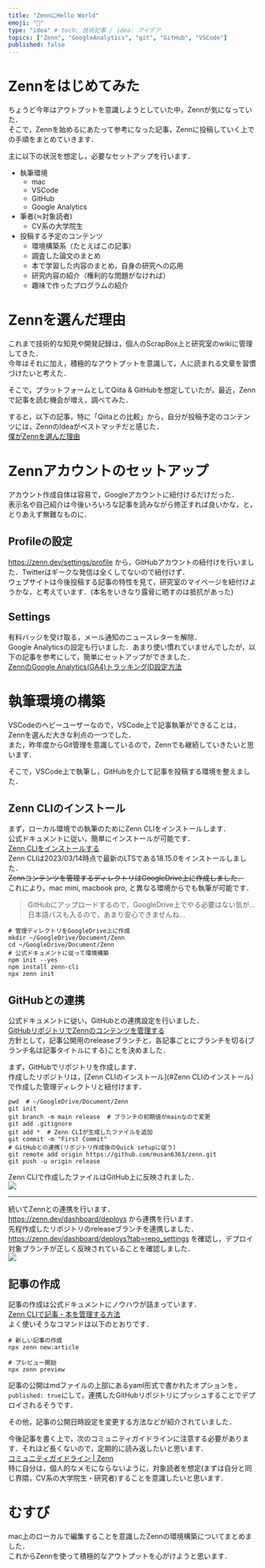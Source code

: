 ```yaml
---
title: "ZennにHello World"
emoji: "🐥"
type: "idea" # tech: 技術記事 / idea: アイデア
topics: ["Zenn", "GoogleAnalytics", "git", "GitHub", "VSCode"]
published: false
---
```


# Zennをはじめてみた
ちょうど今年はアウトプットを意識しようとしていた中，Zennが気になっていた．  
そこで，Zennを始めるにあたって参考になった記事，Zennに投稿していく上での手順をまとめていきます．

主に以下の状況を想定し，必要なセットアップを行います．
- 執筆環境
  - mac
  - VSCode
  - GitHub
  - Google Analytics
- 筆者(≒対象読者)
  - CV系の大学院生
- 投稿する予定のコンテンツ
  - 環境構築系（たとえばこの記事）
  - 調査した論文のまとめ
  - 本で学習した内容のまとめ，自身の研究への応用
  - 研究内容の紹介（権利的な問題がなければ）
  - 趣味で作ったプログラムの紹介

# Zennを選んだ理由
これまで技術的な知見や開発記録は，個人のScrapBox上と研究室のwikiに管理してきた．  
今年はそれに加え，積極的なアウトプットを意識して，人に読まれる文章を習慣づけたいと考えた．  

そこで，プラットフォームとしてQiita & GitHubを想定していたが，最近，Zennで記事を読む機会が増え，調べてみた．

すると，以下の記事，特に「Qiitaとの比較」から，自分が投稿予定のコンテンツには，ZennのIdeaがベストマッチだと感じた．  
[僕がZennを選んだ理由](https://zenn.dev/daichi_gamedev/articles/4ee023a1bc2d06)  

# Zennアカウントのセットアップ
アカウント作成自体は容易で，Googleアカウントに紐付けるだけだった．  
表示名や自己紹介は今後いろいろな記事を読みながら修正すれば良いかな，と，とりあえず無難なものに．  

## Profileの設定
https://zenn.dev/settings/profile から，GitHubアカウントの紐付けを行いました．Twitterはギークな発信は全くしてないので紐付けず．  
ウェブサイトは今後投稿する記事の特性を見て，研究室のマイページを紐付けようかな，と考えています．(本名をいきなり露骨に晒すのは抵抗があった)  

## Settings
有料バッジを受け取る，メール通知のニュースレターを解除．  
Google Analyticsの設定も行いました．あまり使い慣れていませんでしたが，以下の記事を参考にして，簡単にセットアップができました．  
[ZennのGoogle Analytics(GA4)トラッキングID設定方法](https://zenn.dev/unsoluble_sugar/articles/c784905997dde2ffce68)

# 執筆環境の構築
VSCodeのヘビーユーザーなので，VSCode上で記事執筆ができることは，Zennを選んだ大きな利点の一つでした．  
また，昨年度からGit管理を意識しているので，Zennでも継続していきたいと思います．  

そこで，VSCode上で執筆し，GitHubを介して記事を投稿する環境を整えました．  

## Zenn CLIのインストール
まず，ローカル環境での執筆のためにZenn CLIをインストールします．  
公式ドキュメントに従い，簡単にインストールが可能です．  
[Zenn CLIをインストールする](https://zenn.dev/zenn/articles/install-zenn-cli)  
Zenn CLIは2023/03/14時点で最新のLTSである18.15.0をインストールしました．  
~~Zennコンテンツを管理するディレクトリはGoogleDrive上に作成しました．~~  
これにより，mac mini, macbook pro, と異なる環境からでも執筆が可能です．  
> GitHubにアップロードするので，GoogleDrive上でやる必要はない気が...  
> 日本語パスも入るので，あまり安心できませんね...

```sh:install_zenn_cli
# 管理ディレクトリをGoogleDrive上に作成
mkdir ~/GoogleDrive/Document/Zenn
cd ~/GoogleDrive/Document/Zenn
# 公式ドキュメントに従って環境構築
npm init --yes
npm install zenn-cli
npx zenn init
```

## GitHubとの連携
公式ドキュメントに従い，GitHubとの連携設定を行いました．  
[GitHubリポジトリでZennのコンテンツを管理する](https://zenn.dev/zenn/articles/connect-to-github)  
方針として，記事公開用のreleaseブランチと，各記事ごとにブランチを切る(ブランチ名は記事タイトルにする)ことを決めました．  

まず，GitHubでリポジトリを作成します．  
作成したリポジトリは，[Zenn CLIのインストール](#Zenn CLIのインストール)で作成した管理ディレクトリと紐付けます．  
```sh:link_github
pwd  # ~/GoogleDrive/Document/Zenn
git init
git branch -m main release  # ブランチの初期値がmainなので変更
git add .gitignore
git add *  # Zenn CLIが生成したファイルを追加
git commit -m "First Commit"
# GitHubとの連携(リポジトリ作成後のQuick setupに従う)
git remote add origin https://github.com/musan6363/zenn.git
git push -u origin release
```

Zenn CLIで作成したファイルはGitHub上に反映されました．  
![](/images/article/628be34a82fc8c/github.png)

---

続いてZennとの連携を行います．  
https://zenn.dev/dashboard/deploys から連携を行います．  
先程作成したリポジトリのreleaseブランチを連携しました．  
https://zenn.dev/dashboard/deploys?tab=repo_settings を確認し，デプロイ対象ブランチが正しく反映されていることを確認しました．  
![](/images/article/628be34a82fc8c/sync_github.png)

## 記事の作成
記事の作成は公式ドキュメントにノウハウが詰まっています．  
[Zenn CLIで記事・本を管理する方法](https://zenn.dev/zenn/articles/zenn-cli-guide)  
よく使いそうなコマンドは以下のとおりです．  
```sh:writing_command
# 新しい記事の作成
npx zenn new:article

# プレビュー開始
npx zenn preview
```

記事の公開はmdファイルの上部にあるyaml形式で書かれたオプションを，`published: true`にして，連携したGitHubリポジトリにプッシュすることでデプロイされるそうです．

その他，記事の公開日時設定を変更する方法などが紹介されていました．  

今後記事を書く上で，次のコミュニティガイドラインに注意する必要があります．それほど長くないので，定期的に読み返したいと思います．  
[コミュニティガイドライン | Zenn](https://zenn.dev/guideline)  
特に自分は，個人的なメモにならないように，対象読者を想定(まずは自分と同じ界隈，CV系の大学院生・研究者)することを意識したいと思います．

# むすび
mac上のローカルで編集することを意識したZennの環境構築についてまとめました．  
これからZennを使って積極的なアウトプットを心がけようと思います．